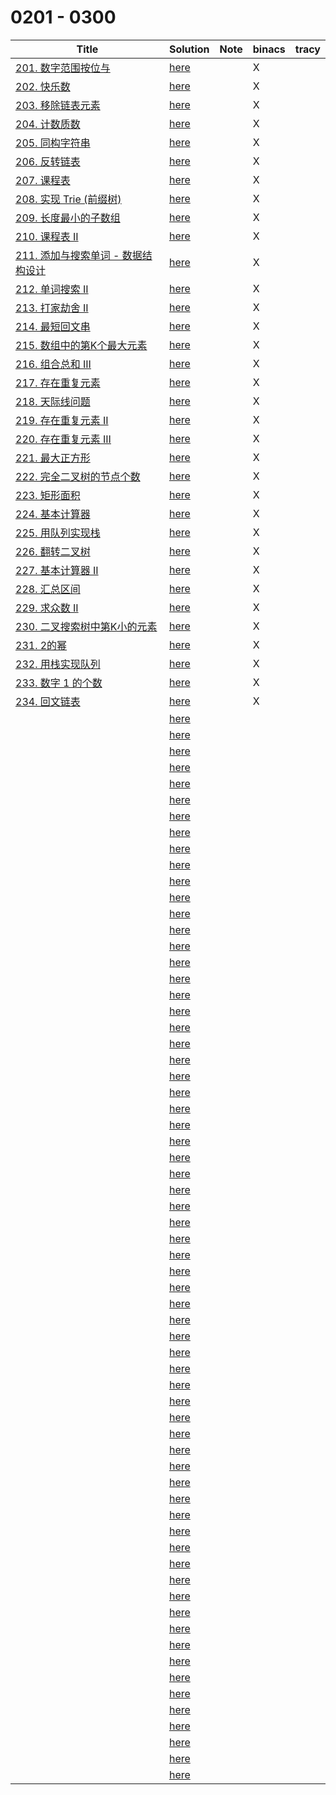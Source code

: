 # 0201 - 0300



| Title                                                        | Solution                 | Note | binacs | tracy |
| ------------------------------------------------------------ | ------------------------ | ---- | ------ | ----- |
| [201. 数字范围按位与](https://leetcode-cn.com/problems/bitwise-and-of-numbers-range/) | [here](./0201/README.md) |      | X      |       |
| [202. 快乐数](https://leetcode-cn.com/problems/happy-number/) | [here](./0202/README.md) |      | X      |       |
| [203. 移除链表元素](https://leetcode-cn.com/problems/remove-linked-list-elements/) | [here](./0203/README.md) |      | X      |       |
| [204. 计数质数](https://leetcode-cn.com/problems/count-primes/) | [here](./0204/README.md) |      | X      |       |
| [205. 同构字符串](https://leetcode-cn.com/problems/isomorphic-strings/) | [here](./0205/README.md) |      | X      |       |
| [206. 反转链表](https://leetcode-cn.com/problems/reverse-linked-list/) | [here](./0206/README.md) |      | X      |       |
| [207. 课程表](https://leetcode-cn.com/problems/course-schedule/) | [here](./0207/README.md) |      | X      |       |
| [208. 实现 Trie (前缀树)](https://leetcode-cn.com/problems/implement-trie-prefix-tree/) | [here](./0208/README.md) |      | X      |       |
| [209. 长度最小的子数组](https://leetcode-cn.com/problems/minimum-size-subarray-sum/) | [here](./0209/README.md) |      | X      |       |
| [210. 课程表 II](https://leetcode-cn.com/problems/course-schedule-ii/) | [here](./0210/README.md) |      | X      |       |
| [211. 添加与搜索单词 - 数据结构设计](https://leetcode-cn.com/problems/design-add-and-search-words-data-structure/) | [here](./0211/README.md) |      | X      |       |
| [212. 单词搜索 II](https://leetcode-cn.com/problems/word-search-ii/) | [here](./0212/README.md) |      | X      |       |
| [213. 打家劫舍 II](https://leetcode-cn.com/problems/house-robber-ii/) | [here](./0213/README.md) |      | X      |       |
| [214. 最短回文串](https://leetcode-cn.com/problems/shortest-palindrome/) | [here](./0214/README.md) |      | X      |       |
| [215. 数组中的第K个最大元素](https://leetcode-cn.com/problems/kth-largest-element-in-an-array/) | [here](./0215/README.md) |      | X      |       |
| [216. 组合总和 III](https://leetcode-cn.com/problems/combination-sum-iii/) | [here](./0216/README.md) |      | X      |       |
| [217. 存在重复元素](https://leetcode-cn.com/problems/contains-duplicate/) | [here](./0217/README.md) |      | X      |       |
| [218. 天际线问题](https://leetcode-cn.com/problems/the-skyline-problem/) | [here](./0218/README.md) |      | X      |       |
| [219. 存在重复元素 II](https://leetcode-cn.com/problems/contains-duplicate-ii/) | [here](./0219/README.md) |      | X      |       |
| [220. 存在重复元素 III](https://leetcode-cn.com/problems/contains-duplicate-iii/) | [here](./0220/README.md) |      | X      |       |
| [221. 最大正方形](https://leetcode-cn.com/problems/maximal-square/) | [here](./0221/README.md) |      | X      |       |
| [222. 完全二叉树的节点个数](https://leetcode-cn.com/problems/count-complete-tree-nodes/) | [here](./0222/README.md) |      | X      |       |
| [223. 矩形面积](https://leetcode-cn.com/problems/rectangle-area/) | [here](./0223/README.md) |      | X      |       |
| [224. 基本计算器](https://leetcode-cn.com/problems/basic-calculator/) | [here](./0224/README.md) |      | X      |       |
| [225. 用队列实现栈](https://leetcode-cn.com/problems/implement-stack-using-queues/) | [here](./0225/README.md) |      | X      |       |
| [226. 翻转二叉树](https://leetcode-cn.com/problems/invert-binary-tree/) | [here](./0226/README.md) |      | X      |       |
| [227. 基本计算器 II](https://leetcode-cn.com/problems/basic-calculator-ii/) | [here](./0227/README.md) |      | X      |       |
| [228. 汇总区间](https://leetcode-cn.com/problems/summary-ranges/) | [here](./0228/README.md) |      | X      |       |
| [229. 求众数 II](https://leetcode-cn.com/problems/majority-element-ii/) | [here](./0229/README.md) |      | X      |       |
| [230. 二叉搜索树中第K小的元素](https://leetcode-cn.com/problems/kth-smallest-element-in-a-bst/) | [here](./0230/README.md) |      | X      |       |
| [231. 2的幂](https://leetcode-cn.com/problems/power-of-two/) | [here](./0231/README.md) |      | X      |       |
| [232. 用栈实现队列](https://leetcode-cn.com/problems/implement-queue-using-stacks/) | [here](./0232/README.md) |      | X      |       |
| [233. 数字 1 的个数](https://leetcode-cn.com/problems/number-of-digit-one/) | [here](./0233/README.md) |      | X      |       |
| [234. 回文链表](https://leetcode-cn.com/problems/palindrome-linked-list/) | [here](./0234/README.md) |      | X      |       |
|                                                              | [here](./0235/README.md) |      |        |       |
|                                                              | [here](./0236/README.md) |      |        |       |
|                                                              | [here](./0237/README.md) |      |        |       |
|                                                              | [here](./0238/README.md) |      |        |       |
|                                                              | [here](./0239/README.md) |      |        |       |
|                                                              | [here](./0240/README.md) |      |        |       |
|                                                              | [here](./0241/README.md) |      |        |       |
|                                                              | [here](./0242/README.md) |      |        |       |
|                                                              | [here](./0243/README.md) |      |        |       |
|                                                              | [here](./0244/README.md) |      |        |       |
|                                                              | [here](./0245/README.md) |      |        |       |
|                                                              | [here](./0246/README.md) |      |        |       |
|                                                              | [here](./0247/README.md) |      |        |       |
|                                                              | [here](./0248/README.md) |      |        |       |
|                                                              | [here](./0249/README.md) |      |        |       |
|                                                              | [here](./0250/README.md) |      |        |       |
|                                                              | [here](./0251/README.md) |      |        |       |
|                                                              | [here](./0252/README.md) |      |        |       |
|                                                              | [here](./0253/README.md) |      |        |       |
|                                                              | [here](./0254/README.md) |      |        |       |
|                                                              | [here](./0255/README.md) |      |        |       |
|                                                              | [here](./0256/README.md) |      |        |       |
|                                                              | [here](./0257/README.md) |      |        |       |
|                                                              | [here](./0258/README.md) |      |        |       |
|                                                              | [here](./0259/README.md) |      |        |       |
|                                                              | [here](./0260/README.md) |      |        |       |
|                                                              | [here](./0261/README.md) |      |        |       |
|                                                              | [here](./0262/README.md) |      |        |       |
|                                                              | [here](./0263/README.md) |      |        |       |
|                                                              | [here](./0264/README.md) |      |        |       |
|                                                              | [here](./0265/README.md) |      |        |       |
|                                                              | [here](./0266/README.md) |      |        |       |
|                                                              | [here](./0267/README.md) |      |        |       |
|                                                              | [here](./0268/README.md) |      |        |       |
|                                                              | [here](./0269/README.md) |      |        |       |
|                                                              | [here](./0270/README.md) |      |        |       |
|                                                              | [here](./0271/README.md) |      |        |       |
|                                                              | [here](./0272/README.md) |      |        |       |
|                                                              | [here](./0273/README.md) |      |        |       |
|                                                              | [here](./0274/README.md) |      |        |       |
|                                                              | [here](./0275/README.md) |      |        |       |
|                                                              | [here](./0276/README.md) |      |        |       |
|                                                              | [here](./0277/README.md) |      |        |       |
|                                                              | [here](./0278/README.md) |      |        |       |
|                                                              | [here](./0279/README.md) |      |        |       |
|                                                              | [here](./0280/README.md) |      |        |       |
|                                                              | [here](./0281/README.md) |      |        |       |
|                                                              | [here](./0282/README.md) |      |        |       |
|                                                              | [here](./0283/README.md) |      |        |       |
|                                                              | [here](./0284/README.md) |      |        |       |
|                                                              | [here](./0285/README.md) |      |        |       |
|                                                              | [here](./0286/README.md) |      |        |       |
|                                                              | [here](./0287/README.md) |      |        |       |
|                                                              | [here](./0288/README.md) |      |        |       |
|                                                              | [here](./0289/README.md) |      |        |       |
|                                                              | [here](./0290/README.md) |      |        |       |
|                                                              | [here](./0291/README.md) |      |        |       |
|                                                              | [here](./0292/README.md) |      |        |       |
|                                                              | [here](./0293/README.md) |      |        |       |
|                                                              | [here](./0294/README.md) |      |        |       |
|                                                              | [here](./0295/README.md) |      |        |       |
|                                                              | [here](./0296/README.md) |      |        |       |
|                                                              | [here](./0297/README.md) |      |        |       |
|                                                              | [here](./0298/README.md) |      |        |       |
|                                                              | [here](./0299/README.md) |      |        |       |
|                                                              | [here](./0300/README.md) |      |        |       |

